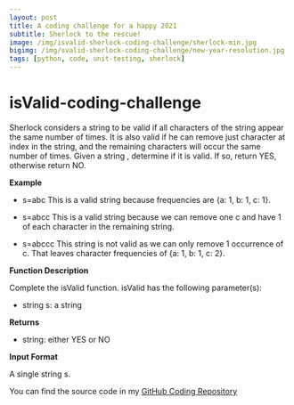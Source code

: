 ```yaml
---
layout: post
title: A coding challenge for a happy 2021
subtitle: Sherlock to the rescue!
image: /img/isvalid-sherlock-coding-challenge/sherlock-min.jpg
bigimg: /img/svalid-sherlock-coding-challenge/new-year-resolution.jpg
tags: [python, code, unit-testing, sherlock]
---
```


# isValid-coding-challenge

Sherlock considers a string to be valid if all characters of the string appear the same number of times. It is also valid if he can remove just  character at  index in the string, and the remaining characters will occur the same number of times. Given a string , determine if it is valid. If so, return YES, otherwise return NO.

**Example**

* s=abc
This is a valid string because frequencies are {a: 1, b: 1, c: 1}.


* s=abcc
This is a valid string because we can remove one c and have 1 of each character in the remaining string.

* s=abccc
This string is not valid as we can only remove 1 occurrence of c. That leaves character frequencies of {a: 1, b: 1, c: 2}.

**Function Description**

Complete the isValid function. isValid has the following parameter(s):

* string s: a string

**Returns**
* string: either YES or NO

**Input Format**

A single string s.


You can find the source code in my [GitHub Coding Repository](https://github.com/ioannismesionis/isValid-coding-challenge)